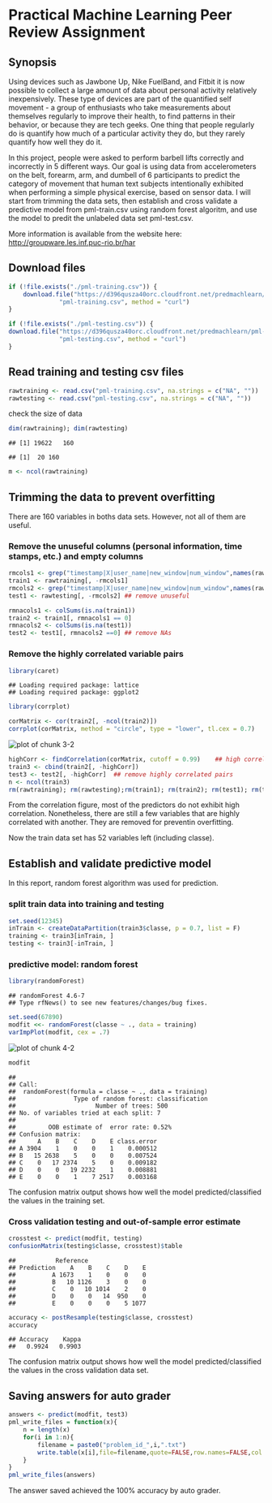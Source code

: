 Practical Machine Learning Peer Review Assignment
========================================================
## Synopsis

Using devices such as Jawbone Up, Nike FuelBand, and Fitbit it is now possible to collect a large amount of data about personal activity relatively inexpensively. These type of devices are part of the quantified self movement - a group of enthusiasts who take measurements about themselves regularly to improve their health, to find patterns in their behavior, or because they are tech geeks. One thing that people regularly do is quantify how much of a particular activity they do, but they rarely quantify how well they do it. 

In this project, people were asked to perform barbell lifts correctly and incorrectly in 5 different ways. Our goal is using data from accelerometers on the belt, forearm, arm, and dumbell of 6 participants to predict the category of movement that human text subjects intentionally exhibited when performing a simple physical exercise, based on sensor data. I will start from trimming the data sets, then establish and cross validate a predictive model from pml-train.csv using random forest algoritm, and use the model to predit the unlabeled data set pml-test.csv.

More information is available from the website here: http://groupware.les.inf.puc-rio.br/har  


## Download files

```r
if (!file.exists("./pml-training.csv")) {
    download.file("https://d396qusza40orc.cloudfront.net/predmachlearn/pml-training.csv", 
              "pml-training.csv", method = "curl")
}

if (!file.exists("./pml-testing.csv")) {
download.file("https://d396qusza40orc.cloudfront.net/predmachlearn/pml-testing.csv", 
              "pml-testing.csv", method = "curl")
}
```

## Read training and testing csv files

```r
rawtraining <- read.csv("pml-training.csv", na.strings = c("NA", ""))
rawtesting <- read.csv("pml-testing.csv", na.strings = c("NA", ""))
```
check the size of data

```r
dim(rawtraining); dim(rawtesting)
```

```
## [1] 19622   160
```

```
## [1]  20 160
```

```r
m <- ncol(rawtraining)
```

## Trimming the data to prevent overfitting

There are 160 variables in boths data sets. However, not all of them are useful. 

### Remove the unuseful columns (personal information, time stamps, etc.) and empty columns

```r
rmcols1 <- grep("timestamp|X|user_name|new_window|num_window",names(rawtraining))
train1 <- rawtraining[, -rmcols1]
rmcols2 <- grep("timestamp|X|user_name|new_window|num_window",names(rawtesting))
test1 <- rawtesting[, -rmcols2] ## remove unuseful

rmnacols1 <- colSums(is.na(train1))
train2 <- train1[, rmnacols1 == 0]
rmnacols2 <- colSums(is.na(test1))
test2 <- test1[, rmnacols2 ==0] ## remove NAs
```

### Remove the highly correlated variable pairs

```r
library(caret)
```

```
## Loading required package: lattice
## Loading required package: ggplot2
```

```r
library(corrplot)

corMatrix <- cor(train2[, -ncol(train2)])
corrplot(corMatrix, method = "circle", type = "lower", tl.cex = 0.7)
```

![plot of chunk 3-2](figure/3-2.png) 

```r
highCorr <- findCorrelation(corMatrix, cutoff = 0.99)    ## high correlation cutoff = 0.9
train3 <- cbind(train2[, -highCorr])    
test3 <- test2[, -highCorr]  ## remove highly correlated pairs
n <- ncol(train3)
rm(rawtraining); rm(rawtesting);rm(train1); rm(train2); rm(test1); rm(test2) ## release memory
```
From the correlation figure, most of the predictors do not exhibit high correlation. Nonetheless, there are still a few variables that are highly correlated with another. They are removed for preventin overfitting.

Now the train data set has 52 variables left (including classe).

## Establish and validate predictive model

In this report, random forest algorithm was used for prediction.

### split train data into training and testing

```r
set.seed(12345)
inTrain <- createDataPartition(train3$classe, p = 0.7, list = F)
training <- train3[inTrain, ]
testing <- train3[-inTrain, ]
```

### predictive model: random forest

```r
library(randomForest)
```

```
## randomForest 4.6-7
## Type rfNews() to see new features/changes/bug fixes.
```

```r
set.seed(67890)
modfit <<- randomForest(classe ~ ., data = training)
varImpPlot(modfit, cex = .7)
```

![plot of chunk 4-2](figure/4-2.png) 

```r
modfit
```

```
## 
## Call:
##  randomForest(formula = classe ~ ., data = training) 
##                Type of random forest: classification
##                      Number of trees: 500
## No. of variables tried at each split: 7
## 
##         OOB estimate of  error rate: 0.52%
## Confusion matrix:
##      A    B    C    D    E class.error
## A 3904    1    0    0    1    0.000512
## B   15 2638    5    0    0    0.007524
## C    0   17 2374    5    0    0.009182
## D    0    0   19 2232    1    0.008881
## E    0    0    1    7 2517    0.003168
```
The confusion matrix output shows how well the model predicted/classified the values in the training set.

### Cross validation testing and out-of-sample error estimate

```r
crosstest <- predict(modfit, testing)
confusionMatrix(testing$classe, crosstest)$table
```

```
##           Reference
## Prediction    A    B    C    D    E
##          A 1673    1    0    0    0
##          B   10 1126    3    0    0
##          C    0   10 1014    2    0
##          D    0    0   14  950    0
##          E    0    0    0    5 1077
```

```r
accuracy <- postResample(testing$classe, crosstest)
accuracy 
```

```
## Accuracy    Kappa 
##   0.9924   0.9903
```
The confusion matrix output shows how well the model predicted/classified the values in the cross validation data set.


## Saving answers for auto grader

```r
answers <- predict(modfit, test3)
pml_write_files = function(x){
    n = length(x)
    for(i in 1:n){
        filename = paste0("problem_id_",i,".txt")
        write.table(x[i],file=filename,quote=FALSE,row.names=FALSE,col.names=FALSE)
    }
}
pml_write_files(answers)
```
The answer saved achieved the 100% accuracy by auto grader.

